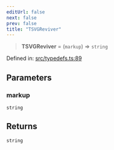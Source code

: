 ```yaml
---
editUrl: false
next: false
prev: false
title: "TSVGReviver"
---
```


> **TSVGReviver** = (`markup`) => `string`

Defined in: [src/typedefs.ts:89](https://github.com/fabricjs/fabric.js/blob/8206f10a405480a7ba988ff6cfdde6412c1f13f8/src/typedefs.ts#L89)

## Parameters

### markup

`string`

## Returns

`string`
